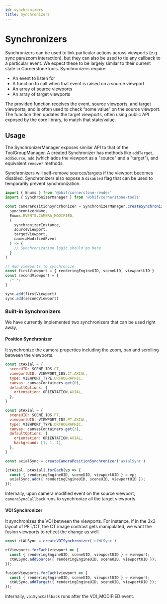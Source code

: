 ```yaml
---
id: synchronizers
title: Synchronizers
---
```



# Synchronizers

Synchronizers can be used to link particular actions across viewports (e.g. sync pan/zoom interaction), but they can also be used to tie any callback to a particular event. We expect these to be largely similar to their current state in CornerstoneTools. Synchronizers require:

- An event to listen for
- A function to call when that event is raised on a source viewport
- An array of source viewports
- An array of target viewports

The provided function receives the event, source viewports, and target viewports, and is often used to check “some value” on the source viewport. The function then updates the target viewports, often using public API exposed by the core library, to match that state/value.



## Usage

The SynchronizerManager exposes similar API to that of the ToolGroupManager. A
created Synchronizer has methods like `addTarget`, `addSource`, `add` (which adds
the viewport as a "source" and a "target"), and equivalent `remove*` methods.

Synchronizers will self-remove sources/targets if the viewport becomes disabled.
Synchronizers also expose a `disabled` flag that can be used to temporarily prevent
synchronization.


```js
import { Enums } from '@ohif/cornerstone-render'
import { SynchronizerManager } from '@ohif/cornerstone-tools'

const cameraPositionSyncrhonizer = SynchronizerManager.createSynchronizer(
  synchronizerName,
  Enums.EVENTS.CAMERA_MODIFIED,
  (
    synchronizerInstance,
    sourceViewport,
    targetViewport,
    cameraModifiedEvent
  ) => {
    // Synchronization logic should go here
  }
)

// Add viewports to synchronize
const firstViewport = { renderingEngineUID, sceneUID, viewportUID }
const secondViewport = {
  /* */
}

sync.add(firstViewport)
sync.add(secondViewport)
```

### Built-in Synchronizers
We have currently implemented two synchronizers that can be used right away,
#### Position Synchronizer
It synchronize the camera properties including the zoom, pan and scrolling between the viewports.

```js
const ctAxial = {
  sceneUID: SCENE_IDS.CT,
  viewportUID: VIEWPORT_IDS.CT.AXIAL,
  type: VIEWPORT_TYPE.ORTHOGRAPHIC,
  canvas: canvasContainers.get(0),
  defaultOptions: {
    orientation: ORIENTATION.AXIAL,
  },
}

const ptAxial = {
  sceneUID: SCENE_IDS.PT,
  viewportUID: VIEWPORT_IDS.PT.AXIAL,
  type: VIEWPORT_TYPE.ORTHOGRAPHIC,
  canvas: canvasContainers.get(3),
  defaultOptions: {
    orientation: ORIENTATION.AXIAL,
    background: [1, 1, 1],
  },
}

const axialSync = createCameraPositionSynchronizer('axialSync')

[ctAxial, ptAxial].forEach(vp => {
  const { renderingEngineUID, sceneUID, viewportUID } = vp;
  axialSync.add({ renderingEngineUID, sceneUID, viewportUID });
});

```

Internally, upon camera modified event on the source viewport, `cameraSyncCallback` runs to synchronize all the target viewports.


#### VOI Synchronizer
It synchronizes the VOI between the viewports. For instance, if in the 3x3 layout of PET/CT, the CT image contrast gets manipulated, we want the fusion viewports to reflect the change as well.

```js
const ctWLSync = createVOISynchronizer('ctWLSync')

ctViewports.forEach(viewport => {
  const { renderingEngineUID, sceneUID, viewportUID } = viewport;
  ctWLSync.addSource({ renderingEngineUID, sceneUID, viewportUID });
});

fusionViewports.forEach(viewport => {
  const { renderingEngineUID, sceneUID, viewportUID } = viewport;
  ctWLSync.addTarget({ renderingEngineUID, sceneUID, viewportUID });
});
```


Internally, `voiSyncCallback` runs after the VOI_MODIFIED event.
